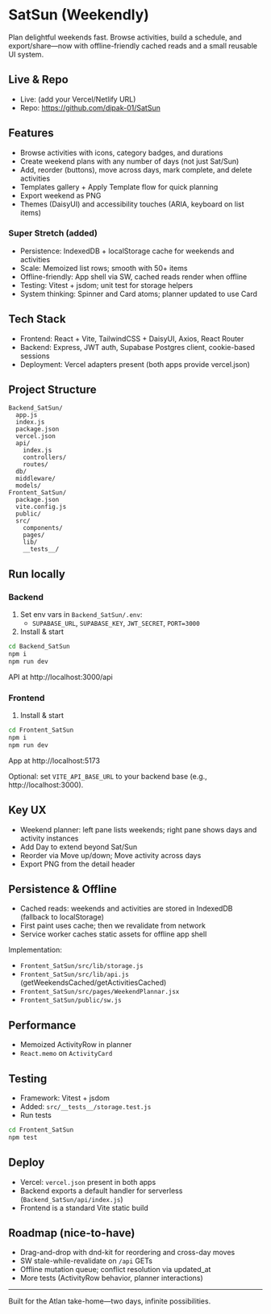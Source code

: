 # SatSun (Weekendly)

Plan delightful weekends fast. Browse activities, build a schedule, and export/share—now with offline-friendly cached reads and a small reusable UI system.

## Live & Repo
- Live: (add your Vercel/Netlify URL)
- Repo: https://github.com/dipak-01/SatSun

## Features
- Browse activities with icons, category badges, and durations
- Create weekend plans with any number of days (not just Sat/Sun)
- Add, reorder (buttons), move across days, mark complete, and delete activities
- Templates gallery + Apply Template flow for quick planning
- Export weekend as PNG
- Themes (DaisyUI) and accessibility touches (ARIA, keyboard on list items)

### Super Stretch (added)
- Persistence: IndexedDB + localStorage cache for weekends and activities
- Scale: Memoized list rows; smooth with 50+ items
- Offline-friendly: App shell via SW, cached reads render when offline
- Testing: Vitest + jsdom; unit test for storage helpers
- System thinking: Spinner and Card atoms; planner updated to use Card

## Tech Stack
- Frontend: React + Vite, TailwindCSS + DaisyUI, Axios, React Router
- Backend: Express, JWT auth, Supabase Postgres client, cookie-based sessions
- Deployment: Vercel adapters present (both apps provide vercel.json)

## Project Structure
```
Backend_SatSun/
  app.js
  index.js
  package.json
  vercel.json
  api/
    index.js
    controllers/
    routes/
  db/
  middleware/
  models/
Frontent_SatSun/
  package.json
  vite.config.js
  public/
  src/
    components/
    pages/
    lib/
    __tests__/
```

## Run locally
### Backend
1) Set env vars in `Backend_SatSun/.env`:
   - `SUPABASE_URL`, `SUPABASE_KEY`, `JWT_SECRET`, `PORT=3000`
2) Install & start
```bash
cd Backend_SatSun
npm i
npm run dev
```
API at http://localhost:3000/api

### Frontend
1) Install & start
```bash
cd Frontent_SatSun
npm i
npm run dev
```
App at http://localhost:5173

Optional: set `VITE_API_BASE_URL` to your backend base (e.g., http://localhost:3000).

## Key UX
- Weekend planner: left pane lists weekends; right pane shows days and activity instances
- Add Day to extend beyond Sat/Sun
- Reorder via Move up/down; Move activity across days
- Export PNG from the detail header

## Persistence & Offline
- Cached reads: weekends and activities are stored in IndexedDB (fallback to localStorage)
- First paint uses cache; then we revalidate from network
- Service worker caches static assets for offline app shell

Implementation:
- `Frontent_SatSun/src/lib/storage.js`
- `Frontent_SatSun/src/lib/api.js` (getWeekendsCached/getActivitiesCached)
- `Frontent_SatSun/src/pages/WeekendPlannar.jsx`
- `Frontent_SatSun/public/sw.js`

## Performance
- Memoized ActivityRow in planner
- `React.memo` on `ActivityCard`

## Testing
- Framework: Vitest + jsdom
- Added: `src/__tests__/storage.test.js`
- Run tests
```bash
cd Frontent_SatSun
npm test
```

## Deploy
- Vercel: `vercel.json` present in both apps
- Backend exports a default handler for serverless (`Backend_SatSun/api/index.js`)
- Frontend is a standard Vite static build

## Roadmap (nice-to-have)
- Drag-and-drop with dnd-kit for reordering and cross-day moves
- SW stale-while-revalidate on `/api` GETs
- Offline mutation queue; conflict resolution via updated_at
- More tests (ActivityRow behavior, planner interactions)

---
Built for the Atlan take-home—two days, infinite possibilities.
